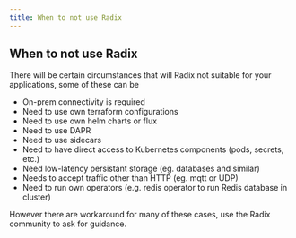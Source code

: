 ```yaml
---
title: When to not use Radix
---
```


## When to not use Radix

There will be certain circumstances that will Radix not suitable for your applications, some of these can be

- On-prem connectivity is required
- Need to use own terraform configurations
- Need to use own helm charts or flux
- Need to use DAPR
- Need to use sidecars
- Need to have direct access to Kubernetes components (pods, secrets, etc.)
- Need low-latency persistant storage (eg. databases and similar)
- Needs to accept traffic other than HTTP (eg. mqtt or UDP)
- Need to run own operators (e.g. redis operator to run Redis database in cluster)

However there are workaround for many of these cases, use the Radix community to ask for guidance.